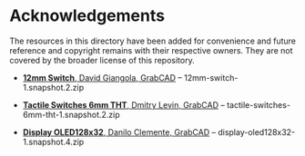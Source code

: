 # Acknowledgements

The resources in this directory have been added for convenience and future reference and copyright remains with their respective owners. They are not covered by the broader license of this repository.

- [**12mm Switch**, David Giangola, GrabCAD](https://grabcad.com/library/12mm-switch-1) – 12mm-switch-1.snapshot.2.zip
- [**Tactile Switches 6mm THT**, Dmitry Levin, GrabCAD](https://grabcad.com/library/tactile-switches-6mm-tht-1) – tactile-switches-6mm-tht-1.snapshot.2.zip

- [**Display OLED128x32**, Danilo Clemente, GrabCAD](https://grabcad.com/library/display-oled128x32-1) – display-oled128x32-1.snapshot.4.zip